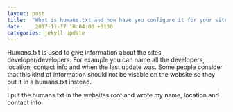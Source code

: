 ```yaml
---
layout: post
title:  "What is humans.txt and how have you configure it for your site?"
date:    2017-11-17 18:04:00 +0100
categories: jekyll update
---
```


Humans.txt is used to give information about the sites developer/developers. For example you can name all the developers, location, contact info and when the last update was. Some people consider that this kind of information should not be visable on the website so they put it in a humans.txt instead.

I put the humans.txt in the websites root and wrote my name, location and contact info.